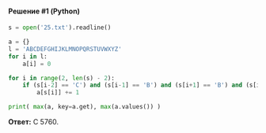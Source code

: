 #### Решение #1 (Python)
```python
s = open('25.txt').readline()

a = {}
l = 'ABCDEFGHIJKLMNOPQRSTUVWXYZ'
for i in l:
	a[i] = 0

for i in range(2, len(s) - 2):
	if (s[i-2] == 'C') and (s[i-1] == 'B') and (s[i+1] == 'B') and (s[i+2] == 'C'):
		a[s[i]] += 1

print( max(a, key=a.get), max(a.values()) )
```
**Ответ:** C 5760.
